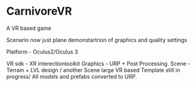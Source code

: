 # CarnivoreVR

A VR based game

Scenario now just plane demonstartrion of graphics and quality settings

Platform - Oculus2/Oculus 3

VR sdk - XR interectiontoolkit
Graphics - URP + Post Processing.
Scene - Terrain + LVL design / another Scene large VR based Template still in progress/
All models and prefabs converted to URP.

